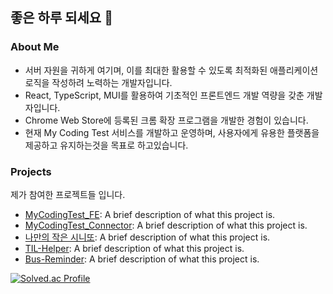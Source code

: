 ## 좋은 하루 되세요 👋

### About Me
- 서버 자원을 귀하게 여기며, 이를 최대한 활용할 수 있도록 최적화된 애플리케이션 로직을 작성하려 노력하는 개발자입니다.
- React, TypeScript, MUI를 활용하여 기초적인 프론트엔드 개발 역량을 갖춘 개발자입니다.
- Chrome Web Store에 등록된 크롬 확장 프로그램을 개발한 경험이 있습니다.
- 현재 My Coding Test 서비스를 개발하고 운영하며, 사용자에게 유용한 플랫폼을 제공하고 유지하는것을 목표로 하고있습니다.

### Projects

제가 참여한 프로젝트들 입니다.
- [MyCodingTest_FE](https://github.com/zzoe2346/MyCodingTest_FE): A brief description of what this project is.
- [MyCodingTest_Connector](https://github.com/zzoe2346/MyCodingTest_Connector): A brief description of what this project is.
- [나만의 작은 시니또](https://github.com/kakao-tech-campus-2nd-step3/Team8_BE): A brief description of what this project is.
- [TIL-Helper](https://github.com/zzoe2346/TIL-Helper): A brief description of what this project is.
- [Bus-Reminder](https://github.com/zzoe2346/Bus-Reminder): A brief description of what this project is.


<!--
**zzoe2346/zzoe2346** is a ✨ _special_ ✨ repository because its `README.md` (this file) appears on your GitHub profile.

Here are some ideas to get you started:

- 🔭 I’m currently working on ...
- 🌱 I’m currently learning ...
- 👯 I’m looking to collaborate on ...
- 🤔 I’m looking for help with ...
- 💬 Ask me about ...
- 📫 How to reach me: ...
- 😄 Pronouns: ...
- ⚡ Fun fact: ...
-->
[![Solved.ac Profile](http://mazassumnida.wtf/api/v2/generate_badge?boj=zzoe2346)](https://solved.ac/zzoe2346/)

<!-- 
# Hi there, I'm Zoe! 👋

Welcome to my GitHub profile!

## About Me

- 🔭 I’m currently working on various exciting projects in the field of web development and data science.
- 🌱 I’m continuously learning and improving my skills, currently focusing on React.js, Node.js, and Python.
- 👯 I’m looking to collaborate on open-source projects and innovative web applications.
- 💬 Ask me about JavaScript, Python, and any web development related topics.
- 📫 How to reach me: [Email](mailto:your-email@example.com), [LinkedIn](https://www.linkedin.com/in/your-linkedin-profile/)
- ⚡ Fun fact: I love hiking and exploring nature in my free time.

## My GitHub Stats

![Zoe's GitHub stats](https://github-readme-stats.vercel.app/api?username=zzoe2346&show_icons=true&theme=radical)

## Top Languages

![Top Languages](https://github-readme-stats.vercel.app/api/top-langs/?username=zzoe2346&layout=compact&theme=radical)

## Projects

Here are some of the projects I'm currently working on:

- [Project 1](https://github.com/zzoe2346/project1): A brief description of what this project is.
- [Project 2](https://github.com/zzoe2346/project2): A brief description of what this project is.
- [Project 3](https://github.com/zzoe2346/project3): A brief description of what this project is.

## Connect with Me

- [LinkedIn](https://www.linkedin.com/in/your-linkedin-profile/)
- [Twitter](https://twitter.com/your-twitter-profile)
- [Personal Website](https://your-personal-website.com)

Thanks for visiting my profile! Have a great day! 😊
-->
